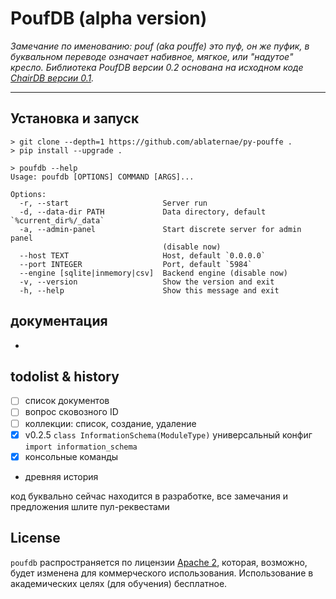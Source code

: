 # PoufDB (alpha version)

_Замечание по именованию: pouf (aka pouffe) это пуф, он же пуфик, в буквальном переводе означает
набивное, мягкое, или "надутое" кресло. Библиотека PoufDB версии 0.2 основана на исходном коде
[ChairDB версии 0.1](https://github.com/marten-de-vries/chairdb/blob/5cd64c7b58eef960a434da672e72c9b73e576283/chairdb/server/__init__.py#L21)._

-----

## Установка и запуск

```console
> git clone --depth=1 https://github.com/ablaternae/py-pouffe .
> pip install --upgrade .
```
```console
> poufdb --help
Usage: poufdb [OPTIONS] COMMAND [ARGS]...

Options:
  -r, --start                     Server run
  -d, --data-dir PATH             Data directory, default `%current_dir%/_data`
  -a, --admin-panel               Start discrete server for admin panel
                                  (disable now)
  --host TEXT                     Host, default `0.0.0.0`
  --port INTEGER                  Port, default `5984`
  --engine [sqlite|inmemory|csv]  Backend engine (disable now)
  -v, --version                   Show the version and exit
  -h, --help                      Show this message and exit
```

## документация
* 

## todolist & history

* [ ] список документов
* [ ] вопрос сковозного ID
* [ ] коллекции: список, создание, удаление
* [x] v0.2.5 `class InformationSchema(ModuleType)` универсальный конфиг `import information_schema`
* [x] консольные команды
* древняя история

код буквально сейчас находится в разработке, все замечания и предложения шлите пул-реквестами


## License

`poufdb` распространяется по лицензии [Apache 2](https://spdx.org/licenses/Apache-2.0.html),
которая, возможно, будет изменена для коммерческого использования. Использование в академических
целях (для обучения) бесплатное.
